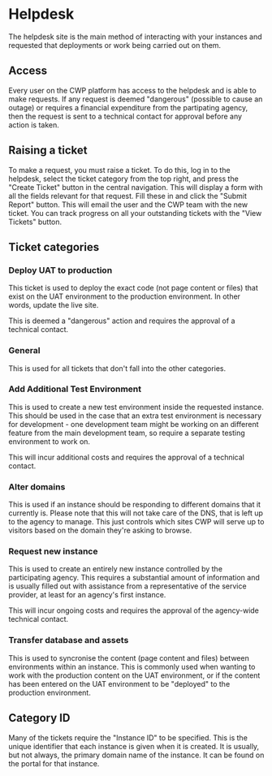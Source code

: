 # Helpdesk

The helpdesk site is the main method of interacting with your instances and requested that deployments or work being
carried out on them.

## Access

Every user on the CWP platform has access to the helpdesk and is able to make requests. If any request is deemed
"dangerous" (possible to cause an outage) or requires a financial expenditure from the partipating agency, then the
request is sent to a technical contact for approval before any action is taken.

## Raising a ticket

To make a request, you must raise a ticket. To do this, log in to the helpdesk, select the ticket category from the top
right, and press the "Create Ticket" button in the central navigation. This will display a form with all the fields
relevant for that request. Fill these in and click the "Submit Report" button. This will email the user and the CWP
team with the new ticket. You can track progress on all your outstanding tickets with the "View Tickets" button.

## Ticket categories

### Deploy UAT to production

This ticket is used to deploy the exact code (not page content or files) that exist on the UAT environment to the
production environment. In other words, update the live site.

This is deemed a "dangerous" action and requires the approval of a technical contact.

### General

This is used for all tickets that don't fall into the other categories.

### Add Additional Test Environment

This is used to create a new test environment inside the requested instance. This should be used in the case that an
extra test environment is necessary for development - one development team might be working on an different feature
from the main development team, so require a separate testing environment to work on.

This will incur additional costs and requires the approval of a technical contact.

### Alter domains

This is used if an instance should be responding to different domains that it currently is. Please note that this will
not take care of the DNS, that is left up to the agency to manage. This just controls which sites CWP will serve up to
visitors based on the domain they're asking to browse.

### Request new instance

This is used to create an entirely new instance controlled by the participating agency. This requires a substantial
amount of information and is usually filled out with assistance from a representative of the service provider, at least
for an agency's first instance.

This will incur ongoing costs and requires the approval of the agency-wide technical contact.

### Transfer database and assets

This is used to syncronise the content (page content and files) between environments within an instance. This is
commonly used when wanting to work with the production content on the UAT environment, or if the content has been
entered on the UAT environment to be "deployed" to the production environment.

## Category ID

Many of the tickets require the "Instance ID" to be specified. This is the unique identifier that each instance is
given when it is created. It is usually, but not always, the primary domain name of the instance. It can be found on
the portal for that instance.
